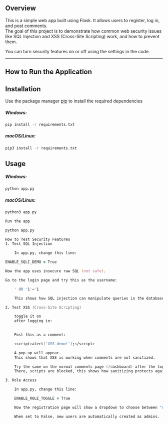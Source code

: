 ## Overview

This is a simple web app built using Flask. It allows users to register, log in, and post comments.  
The goal of this project is to demonstrate how common web security issues like SQL Injection and XSS (Cross-Site Scripting) work, and how to prevent them.

You can turn security features on or off using the settings in the code.

---

##  How to Run the Application

## Installation

Use the package manager [pip](https://pip.pypa.io/en/stable/) to install the required dependencies

##### Windows:
```zsh
pip install -r requirements.txt 
```

##### macOS/Linux:
```zsh
pip3 install -r requirements.txt
```

## Usage

##### Windows:
```zsh
python app.py
```
##### macOS/Linux:
```zsh
python3 app.py

Run the app

python app.py

How to Test Security Features
1. Test SQL Injection

    In app.py, change this line:

ENABLE_SQLI_DEMO = True

Now the app uses insecure raw SQL (not safe).

Go to the login page and try this as the username:

    ' OR '1'='1

    This shows how SQL injection can manipulate queries in the database .

2. Test XSS (Cross-Site Scripting)

    toggle it on
    after logging in:
   

    Post this as a comment:

    <script>alert('XSS demo!');</script>

    A pop-up will appear.
    This shows that XSS is working when comments are not sanitized.

    Try the same on the normal comments page (/dashboard) after the toggle is off.
    There, scripts are blocked, this shows how sanitizing protects against XSS.

3. Role Access

    In app.py, change this line:

    ENABLE_ROLE_TOGGLE = True

    Now the registration page will show a dropdown to choose between "user" or "admin".

    When set to False, new users are automatically created as admins.


```

